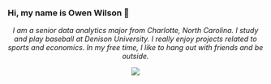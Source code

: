 ### Hi, my name is Owen Wilson 👋

<p align="center">
 <em>I am a senior data analytics major from Charlotte, North Carolina. I study and play baseball at Denison University. I really enjoy projects related to sports 
   and economics. In my free time, I like to hang out with friends and be outside.</em>
</p>

<p align="center">
 <img src="/Users/owenwilson/Downloads/IMG_7940.JPG">
</p>
<!--
**owilson10/owilson10** is a ✨ _special_ ✨ repository because its `README.md` (this file) appears on your GitHub profile.

Here are some ideas to get you started:

- 🔭 I’m currently working on ...
- 🌱 I’m currently learning ...
- 👯 I’m looking to collaborate on ...
- 🤔 I’m looking for help with ...
- 💬 Ask me about ...
- 📫 How to reach me: ...
- ⚡ Fun fact: I can solve a Rubik's Cube
-->
